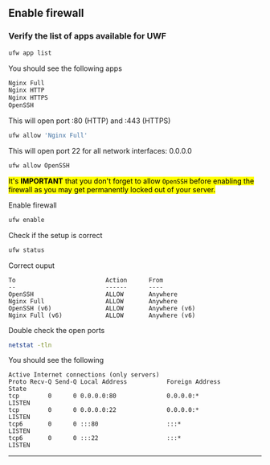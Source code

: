 ## Enable firewall

### Verify the list of apps available for UWF
```sh
ufw app list
```
You should see the following apps

```sh
Nginx Full
Nginx HTTP
Nginx HTTPS
OpenSSH
```

This will open port :80 (HTTP) and :443 (HTTPS)
```sh
ufw allow 'Nginx Full'
```

This will open port 22 for all network interfaces: 0.0.0.0
```sh
ufw allow OpenSSH
```
<mark>It's **IMPORTANT** that you don't forget to allow `OpenSSH` before enabling the firewall as you may get permanently locked out of your server.</mark>

Enable firewall
```sh
ufw enable
```

Check if the setup is correct
```sh
ufw status
```

Correct ouput
```
To                         Action      From
--                         ------      ----
OpenSSH                    ALLOW       Anywhere                  
Nginx Full                 ALLOW       Anywhere                  
OpenSSH (v6)               ALLOW       Anywhere (v6)             
Nginx Full (v6)            ALLOW       Anywhere (v6)
```

Double check the open ports
```sh
netstat -tln
```

You should see the following
```
Active Internet connections (only servers)
Proto Recv-Q Send-Q Local Address           Foreign Address         State      
tcp        0      0 0.0.0.0:80              0.0.0.0:*               LISTEN     
tcp        0      0 0.0.0.0:22              0.0.0.0:*               LISTEN     
tcp6       0      0 :::80                   :::*                    LISTEN     
tcp6       0      0 :::22                   :::*                    LISTEN     
```
---
